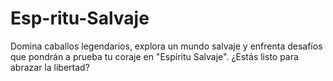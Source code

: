 # Esp-ritu-Salvaje
Domina caballos legendarios, explora un mundo salvaje y enfrenta desafíos que pondrán a prueba tu coraje en "Espíritu Salvaje".  ¿Estás listo para abrazar la libertad?

